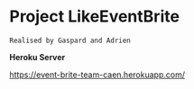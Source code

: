 # Project LikeEventBrite

```Realised by Gaspard and Adrien```

**Heroku Server**

https://event-brite-team-caen.herokuapp.com/
